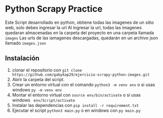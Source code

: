 # Python Scrapy Practice
Este Script desarrollado en python, obtiene todas las imagenes de un sitio web, solo debes ingresar la url
Al ingresar la url, todas las imagenes quedaran almacenadas en la carpeta del proyecto en una carpeta llamada `images`
Las urls de las iamagenes descargadas, quedarán en un archivo json llamado `images.json`

## Instalación

1. clonar el repositorio con ``` git clone https://github.com/gabykap29/ejercicio-scrapy-python-images.git ```
2. Abrir la carpeta del script.
3. Crear un entorno virtual con el comando ``` python3 -m venv env ``` o si usas windows ``` py -m venv env ```
4. Montar el entorno virtual con ``` source env/bin/activate ``` o si usas windows ```  env/Script/activate ```
5. Instalar las dependencias con ``` pip install -r requirement.txt ```
6. Ejecutar el script ``` python3 main.py ``` o en windows con ``` py main.py ```
